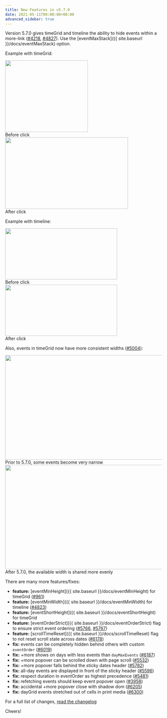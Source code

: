 ```yaml
---
title: New Features in v5.7.0
date: 2021-05-11T00:00:00+00:00
advanced_sidebar: true
---
```


Version 5.7.0 gives timeGrid and timeline the ability to hide events within a more-link ([#4218](https://github.com/fullcalendar/fullcalendar/issues/4218), [#4827](https://github.com/fullcalendar/fullcalendar/issues/4827)). Use the [eventMaxStack]({{ site.baseurl }}/docs/eventMaxStack) option.

Example with timeGrid:

<div class='split-image'>
  <div style='flex-grow:0'>
    <img src='{{ site.baseurl }}/docs/v5/timegrid-more-link-closed.png' class='bordered-image' width='266' height='230' style='max-width:none !important'>
    <div class='image-caption'>
      Before click
    </div>
  </div>
  <div style='flex-grow:0'>
    <img src='{{ site.baseurl }}/docs/v5/timegrid-more-link-open.png' class='bordered-image' width='395' height='230' style='max-width:none !important'>
    <div class='image-caption'>
      After click
    </div>
  </div>
</div>

Example with timeline:

<div class='split-image'>
  <div style='flex-grow:0'>
    <img src='{{ site.baseurl }}/docs/v5/timeline-more-link-closed.png' class='bordered-image' width='360' height='164' style='max-width:none !important'>
    <div class='image-caption'>
      Before click
    </div>
  </div>
  <div style='flex-grow:0'>
    <img src='{{ site.baseurl }}/docs/v5/timeline-more-link-open.png' class='bordered-image' width='360' height='164' style='max-width:none !important'>
    <div class='image-caption'>
      After click
    </div>
  </div>
</div>

Also, events in timeGrid now have more consistent widths ([#5004](https://github.com/fullcalendar/fullcalendar/issues/5004)):

<div class='bleedout'>
  <div class='split-image'>
    <div>
      <img src='{{ site.baseurl }}/assets/images/docs/timegrid-events-bad.png' class='bordered-image' width='575' height='335'>
      <div class='image-caption'>
        Prior to 5.7.0, some events become very narrow
      </div>
    </div>
    <div>
      <img src='{{ site.baseurl }}/assets/images/docs/timegrid-events-good.png' class='bordered-image' width='575' height='335'>
      <div class='image-caption'>
        After 5.7.0, the available width is shared more evenly
      </div>
    </div>
  </div>
</div>

There are many more features/fixes:

- **feature:** [eventMinHeight]({{ site.baseurl }}/docs/eventMinHeight) for timeGrid ([#961](https://github.com/fullcalendar/fullcalendar/issues/961))
- **feature:** [eventMinWidth]({{ site.baseurl }}/docs/eventMinWidth) for timeline ([#4823](https://github.com/fullcalendar/fullcalendar/issues/4823))
- **feature:** [eventShortHeight]({{ site.baseurl }}/docs/eventShortHeight) for timeGrid
- **feature:** [eventOrderStrict]({{ site.baseurl }}/docs/eventOrderStrict) flag to ensure strict event ordering ([#5766](https://github.com/fullcalendar/fullcalendar/issues/5766), [#5767](https://github.com/fullcalendar/fullcalendar/issues/5767))
- **feature:** [scrollTimeReset]({{ site.baseurl }}/docs/scrollTimeReset) flag to not reset scroll state across dates ([#6178](https://github.com/fullcalendar/fullcalendar/issues/6178))
- **fix:** events can be completely hidden behind others with custom `eventOrder` ([#6019](https://github.com/fullcalendar/fullcalendar/issues/6019))
- **fix:** +more shows on days with less events than `dayMaxEvents` ([#6187](https://github.com/fullcalendar/fullcalendar/issues/6187))
- **fix:** +more popover can be scrolled down with page scroll ([#5532](https://github.com/fullcalendar/fullcalendar/issues/5532))
- **fix:** +more popover falls behind the sticky dates header ([#5782](https://github.com/fullcalendar/fullcalendar/issues/5782))
- **fix:** all-day events are displayed in front of the sticky header ([#5596](https://github.com/fullcalendar/fullcalendar/issues/5596))
- **fix:** respect duration in eventOrder as highest precedence ([#5481](https://github.com/fullcalendar/fullcalendar/issues/5481))
- **fix:** refetching events should keep event popover open ([#3958](https://github.com/fullcalendar/fullcalendar/issues/3958))
- **fix:** accidental +more popover close with shadow dom ([#6205](https://github.com/fullcalendar/fullcalendar/issues/6205))
- **fix:** dayGrid events stretched out of cells in print media ([#6300](https://github.com/fullcalendar/fullcalendar/issues/6300))

For a full list of changes, <a href='https://github.com/fullcalendar/fullcalendar/releases/tag/v5.7.0' class='more-link'>read the changelog</a>

Cheers!
